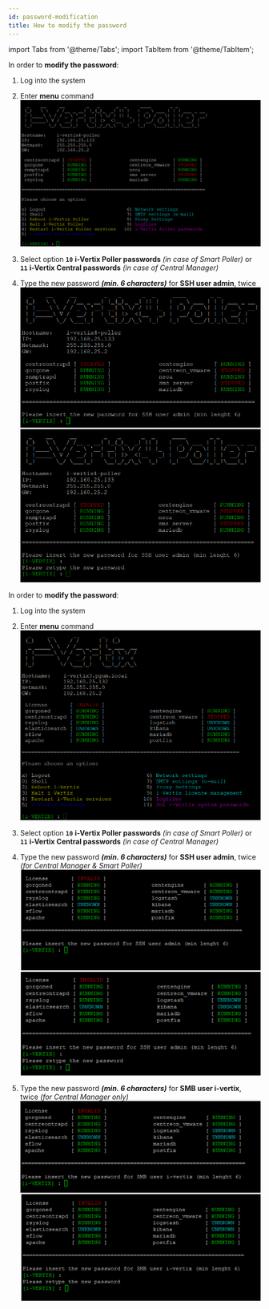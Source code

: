 ```yaml
---
id: password-modification
title: How to modify the password
---
```


import Tabs from '@theme/Tabs';
import TabItem from '@theme/TabItem';

<Tabs>
<TabItem value="i-Vertix4" label="i-Vertix4" default>

In order to **modify the password**:

1. Log into the system

2. Enter **menu** command
![ivertix menu](../../assets/setup-startup-central-poller/ivertix-menu-iv4.png)

3. Select option **`10`** **i-Vertix Poller passwords** _(in case of Smart Poller)_ or **`11`** **i-Vertix Central passwords**  _(in case of Central Manager)_

4. Type the new password **_(min. 6 characters)_** for **SSH user admin**, twice
![ivertix menu](../../assets/setup-startup-central-poller/change-pwd-1-iv4.png)
![ivertix menu](../../assets/setup-startup-central-poller/change-pwd-2-iv4.png)

</TabItem>
<TabItem value="i-Vertix3" label="i-Vertix3" >

In order to **modify the password**:

1. Log into the system

2. Enter **menu** command
![ivertix menu](../../assets/setup-startup-central-poller/ivertix-menu-iv3.png)

3. Select option **`10`** **i-Vertix Poller passwords** _(in case of Smart Poller)_ or **`11`** **i-Vertix Central passwords**  _(in case of Central Manager)_

4. Type the new password **_(min. 6 characters)_** for **SSH user admin**, twice _(for Central Manager & Smart Poller)_
![ivertix menu](../../assets/setup-startup-central-poller/change-pwd-1.png)
![ivertix menu](../../assets/setup-startup-central-poller/change-pwd-2.png)

5. Type the new password **_(min. 6 characters)_** for **SMB user i-vertix**, twice _(for Central Manager only)_
![ivertix menu](../../assets/setup-startup-central-poller/change-pwd-3.png)
![ivertix menu](../../assets/setup-startup-central-poller/change-pwd-4.png)

</TabItem>
</Tabs>